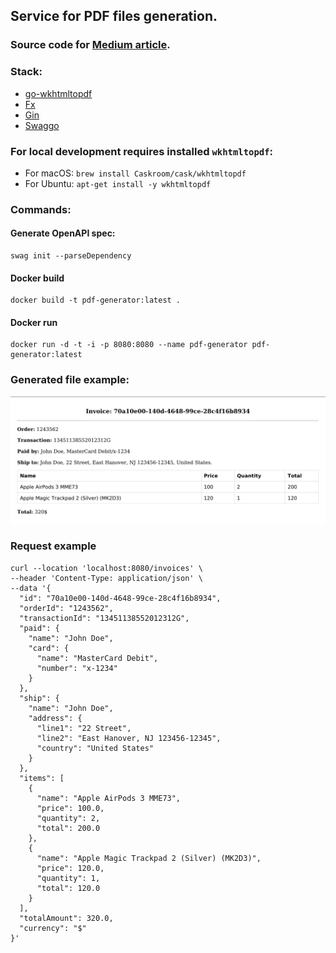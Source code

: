 ## Service for PDF files generation.

### Source code for [Medium article](https://medium.com/dev-genius/generate-pdf-from-html-templates-using-go-57a93d02ecc4).

### Stack:

* [go-wkhtmltopdf](https://github.com/SebastiaanKlippert/go-wkhtmltopdf)
* [Fx](https://github.com/uber-go/fx)
* [Gin](https://github.com/gin-gonic/gin)
* [Swaggo](https://github.com/swaggo)

### For local development requires installed `wkhtmltopdf`:
* For macOS: `brew install Caskroom/cask/wkhtmltopdf`
* For Ubuntu: `apt-get install -y wkhtmltopdf`

### Commands:

#### Generate OpenAPI spec:

````shell
swag init --parseDependency
````

#### Docker build

````shell
docker build -t pdf-generator:latest .
````

#### Docker run

````shell
docker run -d -t -i -p 8080:8080 --name pdf-generator pdf-generator:latest
````

### Generated file example:
![img.png](img.png)

### Request example
```shell
curl --location 'localhost:8080/invoices' \
--header 'Content-Type: application/json' \
--data '{
  "id": "70a10e00-140d-4648-99ce-28c4f16b8934",
  "orderId": "1243562",
  "transactionId": "13451138552012312G",
  "paid": {
    "name": "John Doe",
    "card": {
      "name": "MasterCard Debit",
      "number": "x-1234"
    }
  },
  "ship": {
    "name": "John Doe",
    "address": {
      "line1": "22 Street",
      "line2": "East Hanover, NJ 123456-12345",
      "country": "United States"
    }
  },
  "items": [
    {
      "name": "Apple AirPods 3 MME73",
      "price": 100.0,
      "quantity": 2,
      "total": 200.0
    },
    {
      "name": "Apple Magic Trackpad 2 (Silver) (MK2D3)",
      "price": 120.0,
      "quantity": 1,
      "total": 120.0
    }
  ],
  "totalAmount": 320.0,
  "currency": "$"
}'
```